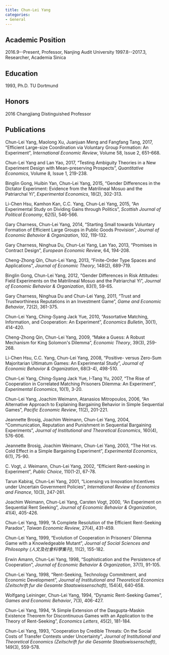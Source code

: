 ```yaml
---
title: Chun-Lei Yang
categories:
- General
---
```


## Academic Position

2016.9--Present, Professor, Nanjing Audit University
1997.8--2017.3, Researcher, Academia Sinica

## Education

1993, Ph.D. TU Dortmund

## Honors

2016 Changjiang Distinguished Professor

## Publications

Chun-Lei Yang, Maolong Xu, Juanjuan Meng and Fangfang Tang, 2017, “Efficient Large-size Coordination via Voluntary Group Formation: An Experiment”, *International Economic Review*, Volume 58, Issue 2, 651–668.

Chun-Lei Yang and Lan Yao, 2017, “Testing Ambiguity Theories in a New Experiment Design with Mean-preserving Prospects”, *Quantitative Economics*, Volume 8, Issue 1, 219-238.

Binglin Gong, Huibin Yan, Chun-Lei Yang, 2015, “Gender Differences in the Dictator Experiment: Evidence from the Matrilineal Mosuo and the Patriarchal Yi”, *Experimental Economics*, 18(2), 302-313.

Li-Chen Hsu, Kamhon Kan, C.C. Yang, Chun-Lei Yang, 2015, “An Experimental Study on Dividing Gains through Politics”, *Scottish Journal of Political Economy*, 62(5), 546-566.

Gary Charness, Chun-Lei Yang, 2014, “Starting Small towards Voluntary Formation of Efficient Large Groups in Public Goods Provision”, *Journal of Economic Behavior & Organization*, 102, 119-132.

Gary Charness, Ninghua Du, Chun-Lei Yang, Lan Yao, 2013, “Promises in Contract Design”, *European Economic Review*, 64, 194-208.

Cheng-Zhong Qin, Chun-Lei Yang, 2013, “Finite-Order Type Spaces and Applications”, *Journal of Economic Theory*, 148(2), 689-719.

Binglin Gong, Chun-Lei Yang, 2012, “Gender Differences in Risk Attitudes: Field Experiments on the Matrilineal Mosuo and the Patriarchal Yi”, *Journal of Economic Behavior & Organization*, 83(1), 59-65.

Gary Charness, Ninghua Du and Chun-Lei Yang, 2011, “Trust and Trustworthiness Reputations in an Investment Game”, *Game and Economic Behavior*, 72(2), 361-375.

Chun-Lei Yang, Ching-Syang Jack Yue, 2010, “Assortative Matching, Information, and Cooperation: An Experiment”, *Economics Bulletin*, 30(1), 414-420.

Cheng-Zhong Qin, Chun-Lei Yang, 2009, “Make a Guess: A Robust Mechanism for King Solomon's Dilemma”, *Economic Theory*, 39(3), 259-268.

Li-Chen Hsu, C.C. Yang, Chun-Lei Yang, 2008, “Positive- versus Zero-Sum Majoritarian Ultimatum Games: An Experimental Study”, *Journal of Economic Behavior & Organization*, 68(3-4), 498-510.

Chun-Lei Yang, Ching-Syang Jack Yue, I-Tang Yu, 2007, “The Rise of Cooperation in Correlated Matching Prisoners Dilemma: An Experiment”, *Experimental Economics*, 10(1), 3-20.

Chun-Lei Yang, Joachim Weimann, Atanasios Mitropoulos, 2006, “An Alternative Approach to Explaining Bargaining Behavior in Simple Sequential Games”, *Pacific Economic Review*, 11(2), 201-221.

Jeannette Brosig, Joachim Weimann, Chun-Lei Yang, 2004, “Communication, Reputation and Punishment in Sequential Bargaining Experiments”, *Journal of Institutional and Theoretical Economics*, 160(4), 576-606.

Jeannette Brosig, Joachim Weimann, Chun-Lei Yang, 2003, “The Hot vs. Cold Effect in a Simple Bargaining Experiment”, *Experimental Economics*, 6(1), 75-90.

C. Vogt, J. Weimann, Chun-Lei Yang, 2002, “Efficient Rent-seeking in Experiment”, *Public Choice*, 110(1-2), 67-78.

Tarun Kabiraj, Chun-Lei Yang, 2001, “Licensing vs Innovation Incentives under Uncertain Government Policies”, *International Review of Economics and Finance*, 10(3), 247-261.

Joachim Weimann, Chun-Lei Yang, Carsten Vogt, 2000, “An Experiment on Sequential Rent Seeking”, *Journal of Economic Behavior & Organization*, 41(4), 405-426.

Chun-Lei Yang, 1999, “A Complete Resolution of the Efficient Rent-Seeking Paradox”, *Taiwan Economic Review*, 27(4), 431-459.

Chun-Lei Yang, 1999, “Evolution of Cooperation in Prisoners' Dilemma Game with a Knowledgeable Mutant”, *Journal of Social Sciences and Philosophy (人文及社會科學集刊)*, 11(2), 155-182.

Erwin Amann, Chun-Lei Yang, 1998, “Sophistication and the Persistence of Cooperation”, *Journal of Economic Behavior & Organization*, 37(1), 91-105.

Chun-Lei Yang, 1998, “Rent-Seeking, Technology Commitment, and Economic Development”, *Journal of Institutional and Theoretical Economics (Zeitschrift fur die Gesamte Staatswissenschaft)*, 154(4), 640-658.

Wolfgang Leininger, Chun-Lei Yang, 1994, “Dynamic Rent-Seeking Games”, *Games and Economic Behavior*, 7(3), 406-427.

Chun-Lei Yang, 1994, “A Simple Extension of the Dasgupta-Maskin Existence Theorem for Discontinuous Games with an Application to the Theory of Rent-Seeking”, *Economics Letters*, 45(2), 181-184.

Chun-Lei Yang, 1993, “Cooperation by Credible Threats: On the Social Costs of Transfer Contests under Uncertainty”, *Journal of Institutional and Theoretical Economics (Zeitschrift fur die Gesamte Staatswissenschaft)*, 149(3), 559-578.
